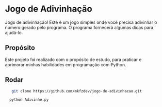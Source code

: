 # Jogo de Adivinhação

Jogo de adivinhação! Este é um jogo simples onde você precisa adivinhar o número gerado pelo programa. O programa fornecerá algumas dicas para ajudá-lo.

## Propósito

Este projeto foi realizado com o propósito de estudo, para praticar e aprimorar minhas habilidades em programação com Python.

## Rodar
```bash
   git clone https://github.com/mkfzdev/jogo-de-adivinhacao.git
```
```
  python Adivinhe.py
